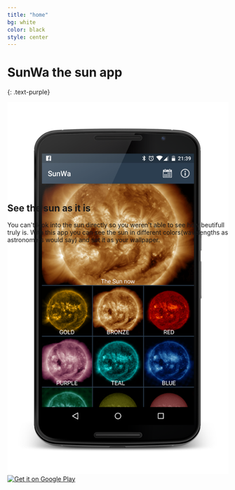 ```yaml
---
title: "home"
bg: white
color: black
style: center
---
```


# SunWa the sun app
{: .text-purple}

<div class="row big" style="height:200px; margin:0 auto;">
	<img class="row small column" src="img/dashboard_fragment.png" />
	<span/>
	<a href="https://play.google.com/store/apps/details?id=com.alpargabos.sunwa">
		<img class="row small collumn" alt="Get it on Google Play"
       		src="https://developer.android.com/images/brand/en_generic_rgb_wo_60.png" />
	</a>
</div>

## See the sun as it is

You can't look into the sun directly so you weren't able to see how beutifull truly is. With this app you can see the sun in different colors(wavelengths as astronomers would say) and set it as your wallpaper.

